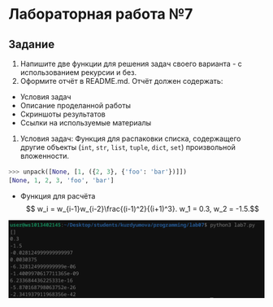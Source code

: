 # Лабораторная работа №7
## Задание 

1. Напишите две функции для решения задач своего варианта - с использованием рекурсии и без.
2. Оформите отчёт в README.md. Отчёт должен содержать:
- Условия задач
- Описание проделанной работы
- Скриншоты результатов
- Ссылки на используемые материалы

1. Условия задач:
 Функция для распаковки списка, содержащего другие объекты (`int`, `str`, `list`, `tuple`, `dict`, `set`) произвольной вложенности.

```python
>>> unpack([None, [1, ({2, 3}, {'foo': 'bar'})]])
[None, 1, 2, 3, 'foo', 'bar']
```
- Функция для расчёта 
$$ w_i = w_{i-1}w_{i-2}\frac{(i-1)^2}{(i+1)^3}. w_1 = 0.3, w_2 = -1.5.$$

![Alt text](image.png)

